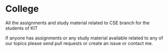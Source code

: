 # College
All the assignments and study material related to CSE branch for the students of KIT

If anyone has assignments or any study material available related to any of our topics please send pull requests or create an issue or contact me.
